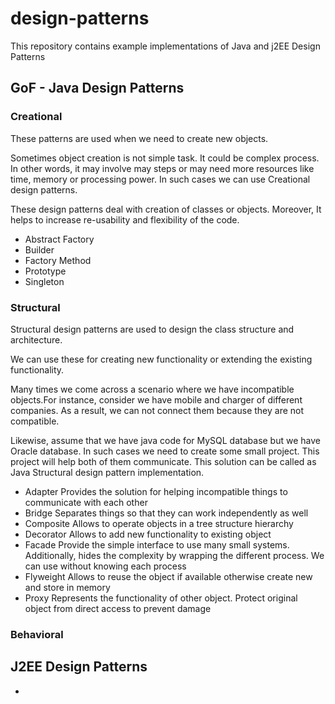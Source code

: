 # design-patterns
This repository contains example implementations of Java and j2EE Design Patterns

## GoF - Java Design Patterns
### Creational
These patterns are used when we need to create new objects.

Sometimes object creation is not simple task. It could be complex process. In other words, it may involve may steps or may need more resources like time, memory or processing power. In such cases we can use Creational design patterns.

These design patterns deal with creation of classes or objects. Moreover, It helps to increase re-usability and flexibility of the code.

* Abstract Factory
* Builder
* Factory Method
* Prototype
* Singleton

### Structural
Structural design patterns are used to design the class structure and architecture.

We can use these for creating new functionality or extending the existing functionality.

Many times we come across a scenario where we have incompatible objects.For instance, consider we have mobile and charger of different companies. As a result, we can not connect them because they are not compatible.

Likewise, assume that we have java code for MySQL database but we have Oracle database. In such cases we need to create some small project. This project will help both of them communicate. This solution can be called as Java Structural design pattern implementation.

* Adapter
  Provides the solution for helping incompatible things to communicate with each other
* Bridge
  Separates things so that they can work independently as well
* Composite
  Allows to operate objects in a tree structure hierarchy
* Decorator
  Allows to add new functionality to existing object
* Facade
  Provide the simple interface to use many small systems. Additionally, hides the complexity by wrapping the different process. We can use without knowing each process
* Flyweight
  Allows to reuse the object if available otherwise create new and store in memory
* Proxy
  Represents the functionality of other object. Protect original object from direct access to prevent damage

### Behavioral

## J2EE Design Patterns
* <yet to be implemented...>
